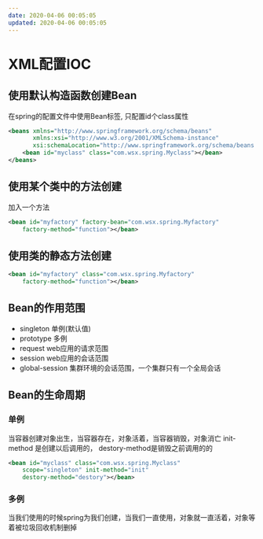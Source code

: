 ```yaml
---
date: 2020-04-06 00:05:05
updated: 2020-04-06 00:05:05
---
```



# XML配置IOC
## 使用默认构造函数创建Bean
 在spring的配置文件中使用Bean标签, 只配置id个class属性
```xml
<beans xmlns="http://www.springframework.org/schema/beans"
       xmlns:xsi="http://www.w3.org/2001/XMLSchema-instance"
       xsi:schemaLocation="http://www.springframework.org/schema/beans http://www.springframework.org/schema/beans/spring-beans.xsd">
    <bean id="myclass" class="com.wsx.spring.Myclass"></bean>
</beans>
```
<!-- more -->
## 使用某个类中的方法创建
 加入一个方法
```xml
<bean id="myfactory" factory-bean="com.wsx.spring.Myfactory"
    factory-method="function"></bean>
```

## 使用类的静态方法创建
```xml
<bean id="myfactory" class="com.wsx.spring.Myfactory"
    factory-method="function"></bean>
```

## Bean的作用范围
- singleton 单例(默认值)
- prototype 多例
- request web应用的请求范围
- session web应用的会话范围
- global-session 集群环境的会话范围，一个集群只有一个全局会话

## Bean的生命周期
### 单例
 当容器创建对象出生，当容器存在，对象活着，当容器销毁，对象消亡
 init-method 是创建以后调用的， destory-method是销毁之前调用的的
```xml
<bean id="myclass" class="com.wsx.spring.Myclass"
    scope="singleton" init-method="init"
    destory-method="destory"></bean>
```
### 多例
 当我们使用的时候spring为我们创建，当我们一直使用，对象就一直活着，对象等着被垃圾回收机制删掉